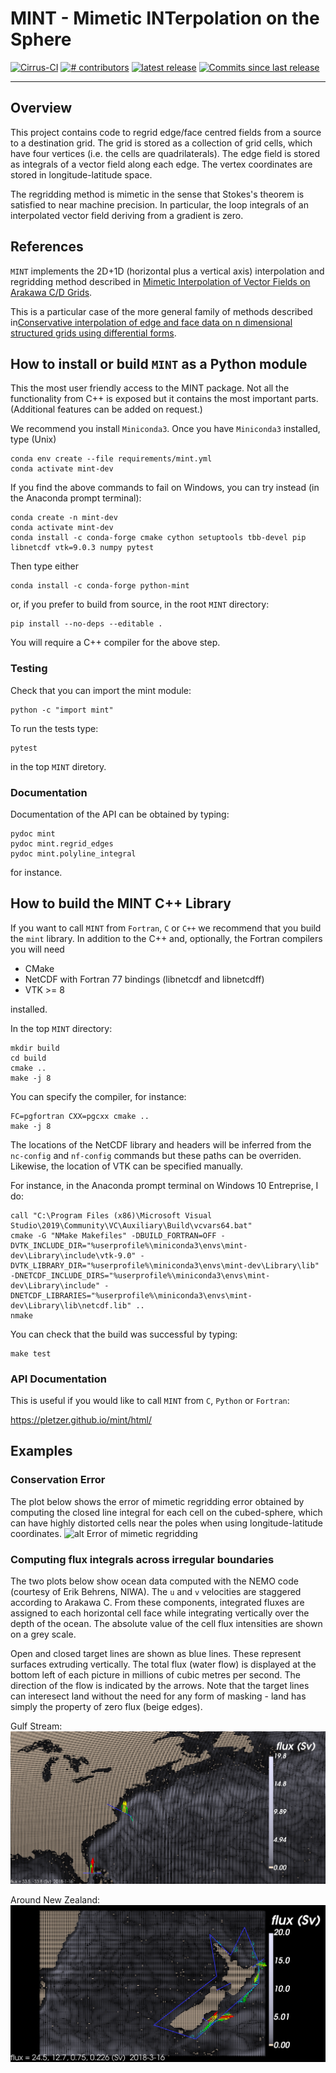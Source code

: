 # MINT - Mimetic INTerpolation on the Sphere

<p align="left">
<a href="https://cirrus-ci.com/github/pletzer/mint">
<img src="https://api.cirrus-ci.com/github/pletzer/mint.svg?branch=master"
     alt="Cirrus-CI" /></a>
<a href="https://github.com/pletzer/mint/graphs/contributors">
<img src="https://img.shields.io/github/contributors/pletzer/mint.svg"
     alt="# contributors" /></a>
<a href="https://github.com/pletzer/mint/releases">
<img src="https://img.shields.io/github/v/release/pletzer/mint"
     alt="latest release" /></a>
<a href="https://github.com/pletzer/mint/commits/master">
<img src="https://img.shields.io/github/commits-since/pletzer/mint/latest.svg"
     alt="Commits since last release" /></a>
</p>

----

## Overview

This project contains code to regrid edge/face centred fields from a source to a destination grid. The grid is stored as a collection of 
grid cells, which have four vertices (i.e. the cells are quadrilaterals). The edge field is stored as integrals of a vector field 
along each edge. The vertex coordinates are stored in longitude-latitude space.

The regridding method is mimetic in the sense that Stokes's theorem is satisfied to near machine precision. In particular, the 
loop integrals of an interpolated vector field deriving from a gradient is zero.

## References

`MINT` implements the 2D+1D (horizontal plus a vertical axis) interpolation and regridding method described in 
[Mimetic Interpolation of Vector Fields on Arakawa C/D Grids](https://journals.ametsoc.org/view/journals/mwre/147/1/mwr-d-18-0146.1.xml).

This is a particular case of the more general family of methods described in[Conservative interpolation of edge and face data on n dimensional structured grids using differential forms](https://www.sciencedirect.com/science/article/pii/S0021999115005562?via%3Dihub).


## How to install or build `MINT` as  a Python module

This the most user friendly access to the MINT package. Not all the functionality from C++ is exposed but it contains the most important parts. (Additional features can be added on request.)

We recommend you install `Miniconda3`. Once you have `Miniconda3` installed, type (Unix)
```
conda env create --file requirements/mint.yml
conda activate mint-dev
```

If you find the above commands to fail on Windows, you can try instead (in the Anaconda prompt terminal):
```
conda create -n mint-dev
conda activate mint-dev
conda install -c conda-forge cmake cython setuptools tbb-devel pip libnetcdf vtk=9.0.3 numpy pytest
```

Then type either 
```
conda install -c conda-forge python-mint
```

or, if you prefer to build from source, in the root `MINT` directory:
```
pip install --no-deps --editable .
```
You will require a C++ compiler for the above step.

### Testing

Check that you can import the mint module:
```
python -c "import mint"
```

To run the tests type:
```
pytest
```
in the top `MINT` diretory.

### Documentation

Documentation of the API can be obtained by typing:
```
pydoc mint
pydoc mint.regrid_edges
pydoc mint.polyline_integral
```
for instance.

 
## How to build the MINT C++ Library

If you want to call `MINT` from `Fortran`, `C` or `C++` we recommend that you build the `mint` library. In addition to the C++ and, optionally, the Fortran compilers you will need

 * CMake 
 * NetCDF with Fortran 77 bindings (libnetcdf and libnetcdff)
 * VTK >= 8

installed.

In the top `MINT` directory:
```
mkdir build
cd build
cmake ..
make -j 8
```

You can specify the compiler, for instance:
```
FC=pgfortran CXX=pgcxx cmake ..
make -j 8
```

The locations of the NetCDF library and headers will be inferred from the `nc-config` and `nf-config` commands but these paths can be overriden. Likewise, the location of VTK can be specified manually.

For instance, in the Anaconda prompt terminal on Windows 10 Entreprise,  I do:
```
call "C:\Program Files (x86)\Microsoft Visual Studio\2019\Community\VC\Auxiliary\Build\vcvars64.bat"
cmake -G "NMake Makefiles" -DBUILD_FORTRAN=OFF -DVTK_INCLUDE_DIR="%userprofile%\miniconda3\envs\mint-dev\Library\include\vtk-9.0" -DVTK_LIBRARY_DIR="%userprofile%\miniconda3\envs\mint-dev\Library\lib" -DNETCDF_INCLUDE_DIRS="%userprofile%\miniconda3\envs\mint-dev\Library\include" -DNETCDF_LIBRARIES="%userprofile%\miniconda3\envs\mint-dev\Library\lib\netcdf.lib" ..
nmake
```

You can check that the build was successful by typing:
```
make test
```


### API Documentation

This is useful if you would like to call `MINT` from `C`, `Python` or `Fortran`:

https://pletzer.github.io/mint/html/


## Examples

### Conservation Error

The plot below shows the error of mimetic regridding error obtained by computing the 
closed line integral for each cell on the cubed-sphere, which can have highly distorted cells near the poles when using longitude-latitude coordinates. 
![alt Error of mimetic regridding](https://raw.githubusercontent.com/pletzer/mint/master/figures/regrid_edgesError.png)

### Computing flux integrals across irregular boundaries

The two plots below show ocean data computed with the NEMO code (courtesy of Erik Behrens, NIWA). The `u` and `v` velocities are staggered according to Arakawa C. From these components, integrated fluxes are assigned to each horizontal cell face while integrating vertically over the depth of the ocean. The absolute value of the cell flux intensities are shown on a grey scale. 

Open and closed target lines are shown as blue lines. These represent surfaces extruding vertically. The total flux (water flow) is displayed at the bottom left of each picture in millions of cubic metres per second. The direction of the flow is indicated by the arrows. Note that the target lines can interesect land without the need for any form of masking - land has simply the property of zero flux (beige edges). 

Gulf Stream:
![alt Gulf Stream](https://raw.githubusercontent.com/pletzer/mint/master/figures/gulfStream.png)

Around New Zealand:
![Around New Zealand](https://raw.githubusercontent.com/pletzer/mint/master/figures/nz.png) 
